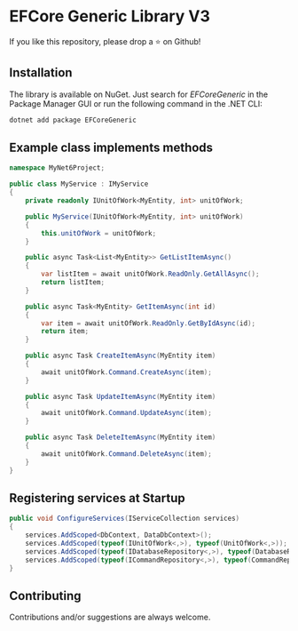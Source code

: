 ﻿# EFCore Generic Library V3

If you like this repository, please drop a :star: on Github!


## Installation

The library is available on NuGet. Just search for *EFCoreGeneric* in the
Package Manager GUI or run the following command in the .NET CLI:

```bash
dotnet add package EFCoreGeneric
```


## Example class implements methods

```csharp
namespace MyNet6Project;

public class MyService : IMyService
{
    private readonly IUnitOfWork<MyEntity, int> unitOfWork;

    public MyService(IUnitOfWork<MyEntity, int> unitOfWork)
    {
        this.unitOfWork = unitOfWork;
    }

    public async Task<List<MyEntity>> GetListItemAsync()
    {
        var listItem = await unitOfWork.ReadOnly.GetAllAsync();
        return listItem;
    }

    public async Task<MyEntity> GetItemAsync(int id)
    {
        var item = await unitOfWork.ReadOnly.GetByIdAsync(id);
        return item;
    }

    public async Task CreateItemAsync(MyEntity item)
    {
        await unitOfWork.Command.CreateAsync(item);
    }

    public async Task UpdateItemAsync(MyEntity item)
    {
        await unitOfWork.Command.UpdateAsync(item);
    }

    public async Task DeleteItemAsync(MyEntity item)
    {
        await unitOfWork.Command.DeleteAsync(item);
    }
}
```


## Registering services at Startup

```csharp
public void ConfigureServices(IServiceCollection services)
{
    services.AddScoped<DbContext, DataDbContext>();
    services.AddScoped(typeof(IUnitOfWork<,>), typeof(UnitOfWork<,>));
    services.AddScoped(typeof(IDatabaseRepository<,>), typeof(DatabaseRepository<,>));
    services.AddScoped(typeof(ICommandRepository<,>), typeof(CommandRepository<,>));
}
```


## Contributing

Contributions and/or suggestions are always welcome.